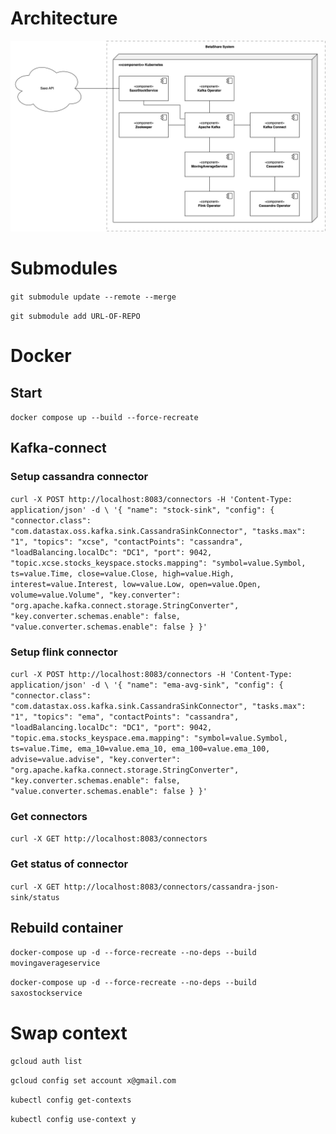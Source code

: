 # Architecture
![Architecture](assets/arch.png?raw=true "Architecture")

# Submodules
`git submodule update --remote --merge`

`git submodule add URL-OF-REPO`

# Docker

## Start
`docker compose up --build --force-recreate`



## Kafka-connect

### Setup cassandra connector
`
curl -X POST http://localhost:8083/connectors -H 'Content-Type: application/json' -d \
'{
	"name": "stock-sink",
	"config": {
		"connector.class": "com.datastax.oss.kafka.sink.CassandraSinkConnector",
		"tasks.max": "1",
		"topics": "xcse",
		"contactPoints": "cassandra",
		"loadBalancing.localDc": "DC1",
		"port": 9042,
		"topic.xcse.stocks_keyspace.stocks.mapping": "symbol=value.Symbol, ts=value.Time, close=value.Close, high=value.High, interest=value.Interest, low=value.Low, open=value.Open, volume=value.Volume",
		"key.converter": "org.apache.kafka.connect.storage.StringConverter",
        "key.converter.schemas.enable": false,
        "value.converter.schemas.enable": false
	}
}'
`

### Setup flink connector
`
curl -X POST http://localhost:8083/connectors -H 'Content-Type: application/json' -d \
'{
	"name": "ema-avg-sink",
	"config": {
		"connector.class": "com.datastax.oss.kafka.sink.CassandraSinkConnector",
		"tasks.max": "1",
		"topics": "ema",
		"contactPoints": "cassandra",
		"loadBalancing.localDc": "DC1",
		"port": 9042,
		"topic.ema.stocks_keyspace.ema.mapping": "symbol=value.Symbol, ts=value.Time, ema_10=value.ema_10, ema_100=value.ema_100, advise=value.advise",
		"key.converter": "org.apache.kafka.connect.storage.StringConverter",
        "key.converter.schemas.enable": false,
        "value.converter.schemas.enable": false
	}
}'
`

### Get connectors
`curl -X GET http://localhost:8083/connectors`

### Get status of connector
`curl -X GET http://localhost:8083/connectors/cassandra-json-sink/status`

## Rebuild container

`docker-compose up -d --force-recreate --no-deps --build movingaverageservice`

`docker-compose up -d --force-recreate --no-deps --build saxostockservice`

# Swap context
`gcloud auth list`

`gcloud config set account x@gmail.com`

`kubectl config get-contexts`

`kubectl config use-context y`
